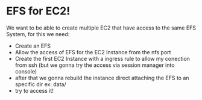 # EFS for EC2!

We want to be able to create multiple EC2 that have access to the same EFS System, for this we need:
- Create an EFS
- Allow the access of EFS for the EC2 Instance from the nfs port
- Create the first EC2 Instance with a ingress rule to allow my conection from ssh (but we gonna try the access via session manager into console)
- after that we gonna rebuild the instance direct attaching the EFS to an specific dir ex: data/
- try to access it!